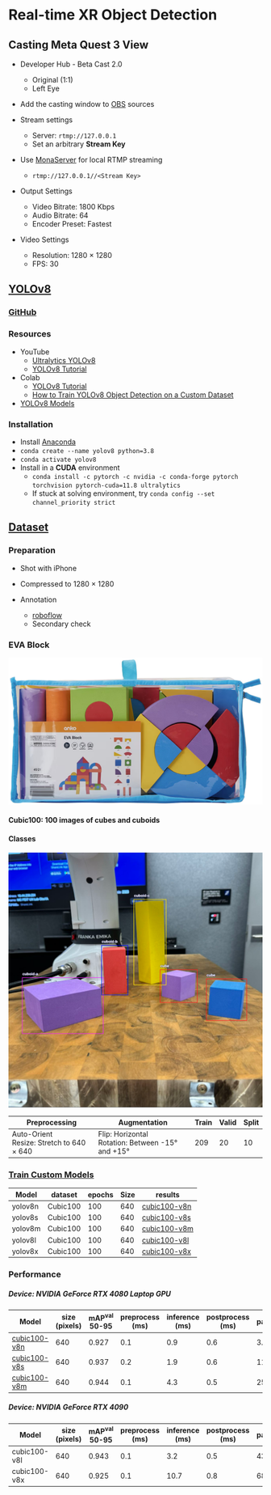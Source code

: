 # Real-time XR Object Detection



## **Casting Meta Quest 3 View**

- Developer Hub - Beta Cast 2.0
  - Original (1:1)
  - Left Eye

- Add the casting window to [OBS](https://obsproject.com/) sources
- Stream settings
  - Server: `rtmp://127.0.0.1`
  - Set an arbitrary **Stream Key**
- Use [MonaServer](https://www.monaserver.ovh/) for local RTMP streaming
  - `rtmp://127.0.0.1//<Stream Key>`
- Output Settings
  - Video Bitrate: 1800 Kbps
  - Audio Bitrate: 64
  - Encoder Preset: Fastest
- Video Settings
  - Resolution: 1280 &times; 1280
  - FPS: 30



## [YOLOv8](https://docs.ultralytics.com/)

### [**GitHub**](https://github.com/ultralytics/ultralytics)

### Resources

- YouTube
  - [Ultralytics YOLOv8](https://www.youtube.com/playlist?list=PL1FZnkj4ad1PFJTjW4mWpHZhzgJinkNV0)
  - [YOLOv8 Tutorial](https://www.youtube.com/playlist?list=PLZCA39VpuaZZ1cjH4vEIdXIb0dCpZs3Y5)
- Colab
  - [YOLOv8 Tutorial](https://colab.research.google.com/github/ultralytics/ultralytics/blob/main/examples/tutorial.ipynb#scrollTo=ZY2VXXXu74w5)
  - [How to Train YOLOv8 Object Detection on a Custom Dataset](https://colab.research.google.com/github/roboflow-ai/notebooks/blob/main/notebooks/train-yolov8-object-detection-on-custom-dataset.ipynb)
- [YOLOv8 Models](https://docs.ultralytics.com/models/yolov8/#overview)



### Installation

* Install [Anaconda](https://www.anaconda.com/download)
* `conda create --name yolov8 python=3.8`
* `conda activate yolov8`
* Install in a **CUDA** environment
  * `conda install -c pytorch -c nvidia -c conda-forge pytorch torchvision pytorch-cuda=11.8 ultralytics`
  * If stuck at solving environment, try `conda config --set channel_priority strict`



## [Dataset](datasets_zip)

### Preparation

- Shot with iPhone
- Compressed to 1280 &times; 1280

- Annotation
  - [roboflow](https://app.roboflow.com/)
  - Secondary check



### EVA Block

<img src="docs/img/evablock1.png" alt="evablock1"  />



#### Cubic100: 100 images of cubes and cuboids

#### Classes

<img src="docs/img/Cubic100-classes.png" alt="Cubic100-classes"  />

| Preprocessing                                       | Augmentation                                                 | Train | Valid | Split |
| --------------------------------------------------- | ------------------------------------------------------------ | ----- | ----- | ----- |
| Auto-Orient<br />Resize: Stretch to 640 &times; 640 | Flip: Horizontal<br />Rotation: Between -15&deg; and +15&deg; | 209   | 20    | 10    |



### [Train Custom Models](models/custom)

| Model   | dataset  | epochs | Size | results                                         |
| ------- | -------- | ------ | ---- | ----------------------------------------------- |
| yolov8n | Cubic100 | 100    | 640  | [cubic100-v8n](models/runs/detect/cubic100-v8n) |
| yolov8s | Cubic100 | 100    | 640  | [cubic100-v8s](models/runs/detect/cubic100-v8s) |
| yolov8m | Cubic100 | 100    | 640  | [cubic100-v8m](models/runs/detect/cubic100-v8m) |
| yolov8l | Cubic100 | 100    | 640  | [cubic100-v8l](models/runs/detect/cubic100-v8l) |
| yolov8x | Cubic100 | 100    | 640  | [cubic100-v8x](models/runs/detect/cubic100-v8x) |



### Performance

##### Device: NVIDIA GeForce RTX 4080 Laptop GPU

| Model                                                        | size<br />(pixels) | mAP<sup>val</sup><br />50-95 | preprocess<br />(ms) | inference<br />(ms) | postprocess<br />(ms) | params(M) | FLOPs<br />(B) |
| ------------------------------------------------------------ | ------------------ | ---------------------------- | -------------------- | ------------------- | --------------------- | --------- | -------------- |
| [cubic100-v8n](https://www.youtube.com/watch?v=XrV9wmnmguc&list=PLGZ6M30GmbVM7x_OCORl0q7Z4LuDY4KiY&index=1) | 640                | 0.927                        | 0.1                  | 0.9                 | 0.6                   | 3.2       | 8.7            |
| [cubic100-v8s](https://www.youtube.com/watch?v=stGOMXj_bpk&list=PLGZ6M30GmbVM7x_OCORl0q7Z4LuDY4KiY&index=2) | 640                | 0.937                        | 0.2                  | 1.9                 | 0.6                   | 11.2      | 28.6           |
| [cubic100-v8m](https://www.youtube.com/watch?v=ShZzQ32Dk94&list=PLGZ6M30GmbVM7x_OCORl0q7Z4LuDY4KiY&index=3) | 640                | 0.944                        | 0.1                  | 4.3                 | 0.5                   | 25.9      | 78.9           |

##### Device: NVIDIA GeForce RTX 4090

| Model        | size<br />(pixels) | mAP<sup>val</sup><br />50-95 | preprocess<br />(ms) | inference<br />(ms) | postprocess<br />(ms) | params(M) | FLOPs<br />(B) |
| ------------ | ------------------ | ---------------------------- | -------------------- | ------------------- | --------------------- | --------- | -------------- |
| cubic100-v8l | 640                | 0.943                        | 0.1                  | 3.2                 | 0.5                   | 43.7      | 165.2          |
| cubic100-v8x | 640                | 0.925                        | 0.1                  | 10.7                | 0.8                   | 68.2      | 257.8          |
